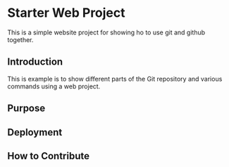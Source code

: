 # Starter Web Project

This is a simple website project for showing ho to use git and github together.

## Introduction

This is example is to show different parts of the Git repository and various commands using a web project.

## Purpose

## Deployment

## How to Contribute